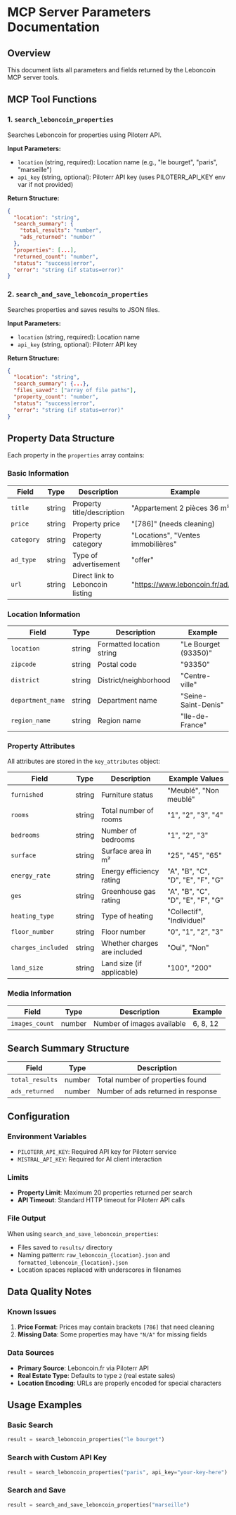 # MCP Server Parameters Documentation

## Overview
This document lists all parameters and fields returned by the Leboncoin MCP server tools.

## MCP Tool Functions

### 1. `search_leboncoin_properties`
Searches Leboncoin for properties using Piloterr API.

**Input Parameters:**
- `location` (string, required): Location name (e.g., "le bourget", "paris", "marseille")
- `api_key` (string, optional): Piloterr API key (uses PILOTERR_API_KEY env var if not provided)

**Return Structure:**
```json
{
  "location": "string",
  "search_summary": {
    "total_results": "number",
    "ads_returned": "number"
  },
  "properties": [...],
  "returned_count": "number",
  "status": "success|error",
  "error": "string (if status=error)"
}
```

### 2. `search_and_save_leboncoin_properties`
Searches properties and saves results to JSON files.

**Input Parameters:**
- `location` (string, required): Location name
- `api_key` (string, optional): Piloterr API key

**Return Structure:**
```json
{
  "location": "string",
  "search_summary": {...},
  "files_saved": ["array of file paths"],
  "property_count": "number",
  "status": "success|error",
  "error": "string (if status=error)"
}
```

## Property Data Structure

Each property in the `properties` array contains:

### Basic Information
| Field | Type | Description | Example |
|-------|------|-------------|---------|
| `title` | string | Property title/description | "Appartement 2 pièces 36 m²" |
| `price` | string | Property price | "[786]" (needs cleaning) |
| `category` | string | Property category | "Locations", "Ventes immobilières" |
| `ad_type` | string | Type of advertisement | "offer" |
| `url` | string | Direct link to Leboncoin listing | "https://www.leboncoin.fr/ad/..." |

### Location Information
| Field | Type | Description | Example |
|-------|------|-------------|---------|
| `location` | string | Formatted location string | "Le Bourget (93350)" |
| `zipcode` | string | Postal code | "93350" |
| `district` | string | District/neighborhood | "Centre-ville" |
| `department_name` | string | Department name | "Seine-Saint-Denis" |
| `region_name` | string | Region name | "Ile-de-France" |

### Property Attributes
All attributes are stored in the `key_attributes` object:

| Field | Type | Description | Example Values |
|-------|------|-------------|----------------|
| `furnished` | string | Furniture status | "Meublé", "Non meublé" |
| `rooms` | string | Total number of rooms | "1", "2", "3", "4" |
| `bedrooms` | string | Number of bedrooms | "1", "2", "3" |
| `surface` | string | Surface area in m² | "25", "45", "65" |
| `energy_rate` | string | Energy efficiency rating | "A", "B", "C", "D", "E", "F", "G" |
| `ges` | string | Greenhouse gas rating | "A", "B", "C", "D", "E", "F", "G" |
| `heating_type` | string | Type of heating | "Collectif", "Individuel" |
| `floor_number` | string | Floor number | "0", "1", "2", "3" |
| `charges_included` | string | Whether charges are included | "Oui", "Non" |
| `land_size` | string | Land size (if applicable) | "100", "200" |

### Media Information
| Field | Type | Description | Example |
|-------|------|-------------|---------|
| `images_count` | number | Number of images available | 6, 8, 12 |

## Search Summary Structure

| Field | Type | Description |
|-------|------|-------------|
| `total_results` | number | Total number of properties found |
| `ads_returned` | number | Number of ads returned in response |

## Configuration

### Environment Variables
- `PILOTERR_API_KEY`: Required API key for Piloterr service
- `MISTRAL_API_KEY`: Required for AI client interaction

### Limits
- **Property Limit**: Maximum 20 properties returned per search
- **API Timeout**: Standard HTTP timeout for Piloterr API calls

### File Output
When using `search_and_save_leboncoin_properties`:
- Files saved to `results/` directory
- Naming pattern: `raw_leboncoin_{location}.json` and `formatted_leboncoin_{location}.json`
- Location spaces replaced with underscores in filenames

## Data Quality Notes

### Known Issues
1. **Price Format**: Prices may contain brackets `[786]` that need cleaning
2. **Missing Data**: Some properties may have `"N/A"` for missing fields

### Data Sources
- **Primary Source**: Leboncoin.fr via Piloterr API
- **Real Estate Type**: Defaults to type `2` (real estate sales)
- **Location Encoding**: URLs are properly encoded for special characters

## Usage Examples

### Basic Search
```python
result = search_leboncoin_properties("le bourget")
```

### Search with Custom API Key
```python
result = search_leboncoin_properties("paris", api_key="your-key-here")
```

### Search and Save
```python
result = search_and_save_leboncoin_properties("marseille")
```